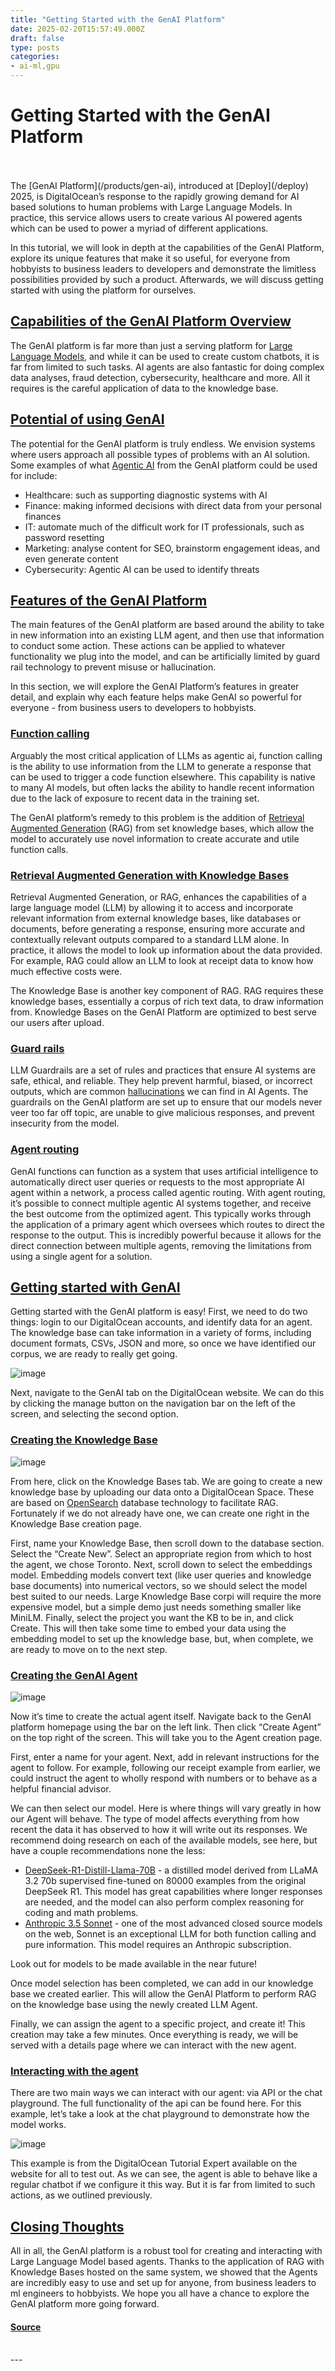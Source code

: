 ```yaml
---
title: "Getting Started with the GenAI Platform"
date: 2025-02-20T15:57:49.000Z
draft: false
type: posts
categories: 
- ai-ml,gpu
---
```

# Getting Started with the GenAI Platform

<br/>

<br/>
The [GenAI Platform](/products/gen-ai), introduced at [Deploy](/deploy) 2025, is DigitalOcean’s response to the rapidly growing demand for AI based solutions to human problems with Large Language Models. In practice, this service allows users to create various AI powered agents which can be used to power a myriad of different applications.

In this tutorial, we will look in depth at the capabilities of the GenAI Platform, explore its unique features that make it so useful, for everyone from hobbyists to business leaders to developers and demonstrate the limitless possibilities provided by such a product. Afterwards, we will discuss getting started with using the platform for ourselves.

[Capabilities of the GenAI Platform Overview](#capabilities-of-the-genai-platform-overview)[](#capabilities-of-the-genai-platform-overview)
-------------------------------------------------------------------------------------------------------------------------------------------

The GenAI platform is far more than just a serving platform for [Large Language Models](/resources/articles/large-language-models), and while it can be used to create custom chatbots, it is far from limited to such tasks. AI agents are also fantastic for doing complex data analyses, fraud detection, cybersecurity, healthcare and more. All it requires is the careful application of data to the knowledge base.

[Potential of using GenAI](#potential-of-using-genai)[](#potential-of-using-genai)
----------------------------------------------------------------------------------

The potential for the GenAI platform is truly endless. We envision systems where users approach all possible types of problems with an AI solution. Some examples of what [Agentic AI](/resources/articles/agentic-ai) from the GenAI platform could be used for include:

-   Healthcare: such as supporting diagnostic systems with AI
-   Finance: making informed decisions with direct data from your personal finances
-   IT: automate much of the difficult work for IT professionals, such as password resetting
-   Marketing: analyse content for SEO, brainstorm engagement ideas, and even generate content
-   Cybersecurity: Agentic AI can be used to identify threats

[Features of the GenAI Platform](#features-of-the-genai-platform)[](#features-of-the-genai-platform)
----------------------------------------------------------------------------------------------------

The main features of the GenAI platform are based around the ability to take in new information into an existing LLM agent, and then use that information to conduct some action. These actions can be applied to whatever functionality we plug into the model, and can be artificially limited by guard rail technology to prevent misuse or hallucination.

In this section, we will explore the GenAI Platform’s features in greater detail, and explain why each feature helps make GenAI so powerful for everyone - from business users to developers to hobbyists.

### [Function calling](#function-calling)[](#function-calling)

Arguably the most critical application of LLMs as agentic ai, function calling is the ability to use information from the LLM to generate a response that can be used to trigger a code function elsewhere. This capability is native to many AI models, but often lacks the ability to handle recent information due to the lack of exposure to recent data in the training set.

The GenAI platform’s remedy to this problem is the addition of [Retrieval Augmented Generation](/resources/articles/rag) (RAG) from set knowledge bases, which allow the model to accurately use novel information to create accurate and utile function calls.

### [Retrieval Augmented Generation with Knowledge Bases](#retrieval-augmented-generation-with-knowledge-bases)[](#retrieval-augmented-generation-with-knowledge-bases)

Retrieval Augmented Generation, or RAG, enhances the capabilities of a large language model (LLM) by allowing it to access and incorporate relevant information from external knowledge bases, like databases or documents, before generating a response, ensuring more accurate and contextually relevant outputs compared to a standard LLM alone. In practice, it allows the model to look up information about the data provided. For example, RAG could allow an LLM to look at receipt data to know how much effective costs were.

The Knowledge Base is another key component of RAG. RAG requires these knowledge bases, essentially a corpus of rich text data, to draw information from. Knowledge Bases on the GenAI Platform are optimized to best serve our users after upload.

### [Guard rails](#guard-rails)[](#guard-rails)

LLM Guardrails are a set of rules and practices that ensure AI systems are safe, ethical, and reliable. They help prevent harmful, biased, or incorrect outputs, which are common [hallucinations](/resources/articles/ai-hallucination) we can find in AI Agents. The guardrails on the GenAI platform are set up to ensure that our models never veer too far off topic, are unable to give malicious responses, and prevent insecurity from the model.

### [Agent routing](#agent-routing)[](#agent-routing)

GenAI functions can function as a system that uses artificial intelligence to automatically direct user queries or requests to the most appropriate AI agent within a network, a process called agentic routing. With agent routing, it’s possible to connect multiple agentic AI systems together, and receive the best outcome from the optimized agent. This typically works through the application of a primary agent which oversees which routes to direct the response to the output. This is incredibly powerful because it allows for the direct connection between multiple agents, removing the limitations from using a single agent for a solution.

[Getting started with GenAI](#getting-started-with-genai)[](#getting-started-with-genai)
----------------------------------------------------------------------------------------

Getting started with the GenAI platform is easy! First, we need to do two things: login to our DigitalOcean accounts, and identify data for an agent. The knowledge base can take information in a variety of forms, including document formats, CSVs, JSON and more, so once we have identified our corpus, we are ready to really get going.

![image](https://doimages.nyc3.cdn.digitaloceanspaces.com/010AI-ML/2025/James/Screenshot%202025-02-19%20at%204.04.55%E2%80%AFPM.png)

Next, navigate to the GenAI tab on the DigitalOcean website. We can do this by clicking the manage button on the navigation bar on the left of the screen, and selecting the second option.

### [Creating the Knowledge Base](#creating-the-knowledge-base)[](#creating-the-knowledge-base)

![image](https://doimages.nyc3.cdn.digitaloceanspaces.com/010AI-ML/2025/James/Screenshot%202025-02-19%20at%204.07.31%E2%80%AFPM.png)

From here, click on the Knowledge Bases tab. We are going to create a new knowledge base by uploading our data onto a DigitalOcean Space. These are based on [OpenSearch](https://opensearch.org/) database technology to facilitate RAG. Fortunately if we do not already have one, we can create one right in the Knowledge Base creation page.

First, name your Knowledge Base, then scroll down to the database section. Select the “Create New”. Select an appropriate region from which to host the agent, we chose Toronto. Next, scroll down to select the embeddings model. Embedding models convert text (like user queries and knowledge base documents) into numerical vectors, so we should select the model best suited to our needs. Large Knowledge Base corpi will require the more expensive model, but a simple demo just needs something smaller like MiniLM. Finally, select the project you want the KB to be in, and click Create. This will then take some time to embed your data using the embedding model to set up the knowledge base, but, when complete, we are ready to move on to the next step.

### [Creating the GenAI Agent](#creating-the-genai-agent)[](#creating-the-genai-agent)

![image](https://doimages.nyc3.cdn.digitaloceanspaces.com/010AI-ML/2025/James/Screenshot%202025-02-19%20at%204.16.01%E2%80%AFPM.png)

Now it’s time to create the actual agent itself. Navigate back to the GenAI platform homepage using the bar on the left link. Then click “Create Agent” on the top right of the screen. This will take you to the Agent creation page.

First, enter a name for your agent. Next, add in relevant instructions for the agent to follow. For example, following our receipt example from earlier, we could instruct the agent to wholly respond with numbers or to behave as a helpful financial advisor.

We can then select our model. Here is where things will vary greatly in how our Agent will behave. The type of model affects everything from how recent the data it has observed to how it will write out its responses. We recommend doing research on each of the available models, see here, but have a couple recommendations none the less:

-   [DeepSeek-R1-Distill-Llama-70B](https://huggingface.co/deepseek-ai/DeepSeek-R1-Distill-Llama-70B) - a distilled model derived from LLaMA 3.2 70b supervised fine-tuned on 80000 examples from the original DeepSeek R1. This model has great capabilities where longer responses are needed, and the model can also perform complex reasoning for coding and math problems.
-   [Anthropic 3.5 Sonnet](https://www.anthropic.com/news/claude-3-5-sonnet) - one of the most advanced closed source models on the web, Sonnet is an exceptional LLM for both function calling and pure information. This model requires an Anthropic subscription.

Look out for models to be made available in the near future!

Once model selection has been completed, we can add in our knowledge base we created earlier. This will allow the GenAI Platform to perform RAG on the knowledge base using the newly created LLM Agent.

Finally, we can assign the agent to a specific project, and create it! This creation may take a few minutes. Once everything is ready, we will be served with a details page where we can interact with the new agent.

### [Interacting with the agent](#interacting-with-the-agent)[](#interacting-with-the-agent)

There are two main ways we can interact with our agent: via API or the chat playground. The full functionality of the api can be found here. For this example, let’s take a look at the chat playground to demonstrate how the model works.

![image](https://doimages.nyc3.cdn.digitaloceanspaces.com/010AI-ML/2025/James/Screenshot%202025-02-20%20at%203.46.53%E2%80%AFPM.png)

This example is from the DigitalOcean Tutorial Expert available on the website for all to test out. As we can see, the agent is able to behave like a regular chatbot if we configure it this way. But it is far from limited to such actions, as we outlined previously.

[Closing Thoughts](#closing-thoughts)[](#closing-thoughts)
----------------------------------------------------------

All in all, the GenAI platform is a robust tool for creating and interacting with Large Language Model based agents. Thanks to the application of RAG with Knowledge Bases hosted on the same system, we showed that the Agents are incredibly easy to use and set up for anyone, from business leaders to ml engineers to hobbyists. We hope you all have a chance to explore the GenAI platform more going forward.

#### [Source](https://www.digitalocean.com/community/tutorials/getting-started-with-digitalocean-genai-platform)

<br/>
---

